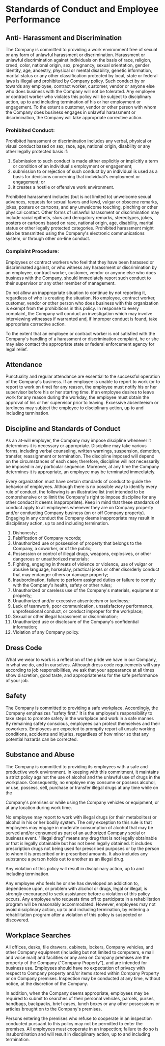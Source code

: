 # Standards of Conduct and Employee Performance

## Anti- Harassment and Discrimination

The Company is committed to providing a work environment free of sexual
or any form of unlawful harassment or discrimination. Harassment or
unlawful discrimination against individuals on the basis of race,
religion, creed, color, national origin, sex, pregnancy, sexual
orientation, gender identity, age, ancestry, physical or mental
disability, genetic information, marital status or any other
classification protected by local, state or federal laws is illegal and
prohibited by Company policy. Such conduct by or towards any employee,
contract worker, customer, vendor or anyone else who does business with
the Company will not be tolerated. Any employee or contract worker who
violates this policy will be subject to disciplinary action, up to and
including termination of his or her employment or engagement. To the
extent a customer, vendor or other person with whom the Company does
business engages in unlawful harassment or discrimination, the Company
will take appropriate corrective action.

### Prohibited Conduct:

Prohibited harassment or discrimination includes any verbal, physical or visual conduct based on sex, race, age, national origin, disability
or any other legally protected basis if:

1. Submission to such conduct is made either explicitly or implicitly a term or condition of an
individual's employment or engagement;
2. submission to or rejection of such conduct by an individual is used as a basis for decisions
concerning that individual's employment or engagement; or
3. it creates a hostile or offensive work environment.

Prohibited harassment includes (but is not limited to) unwelcome sexual
advances, requests for sexual favors and lewd, vulgar or obscene
remarks, jokes, posters or cartoons, and any unwelcome touching,
pinching or other physical contact. Other forms of unlawful harassment
or discrimination may include racial epithets, slurs and derogatory
remarks, stereotypes, jokes, posters or cartoons based on race,
national origin, age, disability, marital status or other legally
protected categories. Prohibited harassment might also be transmitted
using the Company's
electronic communications system, or through other on-line conduct.

### Complaint Procedure:

Employees or contract workers who feel that they have been harassed or
discriminated against, or who witness any harassment or discrimination
by an employee, contract worker, customer, vendor or anyone else who
does business with the Company, should immediately report such conduct
to their supervisor or any other member of management.

Do not allow an inappropriate situation to continue by not reporting
it, regardless of who is creating the situation. No employee, contract
worker, customer, vendor or other person who does business with this
organization is exempt from the prohibitions in this policy. In
response to every complaint, the Company will conduct an investigation
which may involve interviewing witnesses if warranted and, if improper
conduct is found, take appropriate corrective action.

To the extent that an employee or contract worker is not satisfied with
the Company's handling of a harassment or discrimination complaint, he
or she may also contact the appropriate state or federal enforcement agency for legal relief.

## Attendance

Punctuality and regular attendance are essential to the successful
operation of the Company's business. If an employee is unable to report
to work (or to report to work on time) for any reason, the employee
must notify his or her supervisor before his or her starting time. If
an employee desires to leave work for any reason during the workday,
the employee must obtain the approval of his or her supervisor prior to
leaving. Excessive absenteeism or tardiness may subject the employee to
disciplinary action, up to and including termination.

## Discipline and Standards of Conduct

As an at-will employer, the Company may impose discipline whenever it
determines it is necessary or appropriate. Discipline may take various
forms, including verbal counseling, written warnings, suspension,
demotion, transfer, reassignment or termination. The discipline imposed
will depend on the circumstances of each case; therefore, discipline
will not necessarily be imposed in any particular sequence. Moreover,
at any time the Company determines it is appropriate, an
employee may be terminated immediately.

Every organization must have certain standards of conduct to guide the
behavior of employees. Although there is no possible way to identify
every rule of conduct, the following is an illustrative list (not
intended to be comprehensive or to limit the Company's right to impose
discipline for any other conduct it deems inappropriate). Keep in mind
that these standards of conduct apply to all employees whenever they
are on Company property and/or conducting Company business (on or off
Company property). Engaging in any conduct the Company deems
inappropriate may result in disciplinary action, up to and including termination.


1. Dishonesty;
2. Falsification of Company records;
3. Unauthorized use or possession of property that belongs to the Company, a coworker, or
of the public;
4. Possession or control of illegal drugs, weapons, explosives, or other dangerous or
unauthorized materials;
5. Fighting, engaging in threats of violence or violence, use of vulgar or abusive language,
horseplay, practical jokes or other disorderly conduct that may endanger others or
damage property;
6. Insubordination, failure to perform assigned duties or failure to comply with the Company's
health, safety or other rules;
7. Unauthorized or careless use of the Company's materials, equipment or property;
8. Unauthorized and/or excessive absenteeism or tardiness;
9. Lack of teamwork, poor communication, unsatisfactory performance, unprofessional
conduct, or conduct improper for the workplace;
10. Sexual or other illegal harassment or discrimination;
11. Unauthorized use or disclosure of the Company's confidential information;
12. Violation of any Company policy.


## Dress Code

What we wear to work is a reflection of the pride we have in our
Company, in what we do, and in ourselves. Although dress code
requirements will vary according to job responsibilities, we ask that
your appearance at all times show discretion, good taste, and
appropriateness for the safe performance of your job.

## Safety

The Company is committed to providing a safe workplace. Accordingly,
the Company emphasizes "safety first." It is the employee's
responsibility to take steps to promote safety in the workplace and
work in a safe manner. By remaining safety conscious, employees can
protect themselves and their coworkers. Employees are expected to
promptly report all unsafe working conditions, accidents and injuries,
regardless of how minor so that any potential hazards can be corrected.

## Substance and Abuse

The Company is committed to providing its employees with a safe and
productive work environment. In keeping with this commitment, it
maintains a strict policy against the use of alcohol
and the unlawful use of drugs in the workplace. Consequently, no
employee may consume or possess alcohol, or use, possess, sell,
purchase or transfer illegal drugs at any time while on the

Company's premises or while using the Company vehicles or equipment, or
at any location during work time.

No employee may report to work with illegal drugs (or their
metabolites) or alcohol in his or her bodily system. The only exception
to this rule is that employees may engage in moderate consumption of
alcohol that may be served and/or consumed as part of an authorized
Company social or business event. "Illegal drug" means any drug that is
not legally obtainable or that is legally obtainable but has not been
legally obtained. It includes prescription drugs not being used for
prescribed purposes or by the person to whom it is prescribed or in
prescribed amounts. It also includes any substance a person holds out
to another as an illegal drug.

Any violation of this policy will result in disciplinary action, up to
and including termination.

Any employee who feels he or she has developed an addiction to,
dependence upon, or problem with alcohol or drugs, legal or illegal, is
strongly encouraged to seek assistance before a violation of this
policy occurs. Any employee who requests time off to participate in a
rehabilitation program will be reasonably accommodated. However,
employees may not avoid disciplinary action, up to and including
termination, by entering a rehabilitation program after a violation of
this policy is suspected or discovered.

## Workplace Searches

All offices, desks, file drawers, cabinets, lockers, Company vehicles,
and other Company equipment (including but not limited to computers, e
mail and voice mail) and facilities or any area on Company premises are
the property of the Company ("Company Property"), and are intended
for business use. Employees should have no expectation of privacy with
respect to Company property and/or items stored within Company Property
or on Company premises. Inspection may be conducted at any time,
without notice, at the discretion of the Company.

In addition, when the Company deems appropriate, employees may be
required to submit to searches of their personal vehicles, parcels,
purses, handbags, backpacks, brief cases, lunch boxes or any other
possessions or articles brought on to the Company's premises.

Persons entering the premises who refuse to cooperate in an inspection
conducted pursuant to this policy may not be permitted to enter the
premises. All employees must cooperate in an inspection; failure to do
so is insubordination and will result in disciplinary action, up to and 
including termination.
